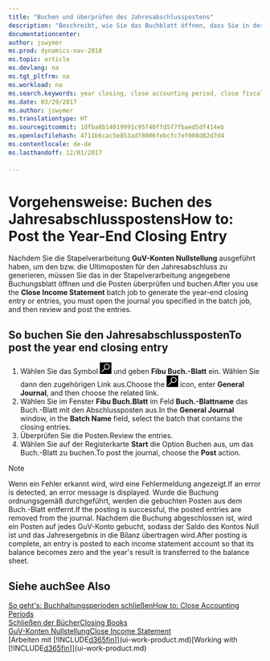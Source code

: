 ```yaml
---
title: "Buchen und überprüfen des Jahresabschlusspostens"
description: "Beschreibt, wie Sie das Buchblatt öffnen, dass Sie in der Stapelverarbeitung \"GuV-Konten Nullstellung\" definier haben und dann den Jahresabschlusseintrag überprüfen und buchen."
documentationcenter: 
author: jswymer
ms.prod: dynamics-nav-2018
ms.topic: article
ms.devlang: na
ms.tgt_pltfrm: na
ms.workload: na
ms.search.keywords: year closing, close accounting period, close fiscal year, bank account detailed trial balance
ms.date: 03/29/2017
ms.author: jswymer
ms.translationtype: HT
ms.sourcegitcommit: 1dfba8b14019991c95f40ffd5f7fbaed5df414eb
ms.openlocfilehash: 4711b6cac5e853adf8006febcfc7ef008d82d7d4
ms.contentlocale: de-de
ms.lasthandoff: 12/01/2017

---
```

# <a name="how-to-post-the-year-end-closing-entry"></a><span data-ttu-id="1455c-103">Vorgehensweise: Buchen des Jahresabschlusspostens</span><span class="sxs-lookup"><span data-stu-id="1455c-103">How to: Post the Year-End Closing Entry</span></span>
<span data-ttu-id="1455c-104">Nachdem Sie die Stapelverarbeitung **GuV-Konten Nullstellung** ausgeführt haben, um den bzw. die Ultimoposten für den Jahresabschluss zu generieren, müssen Sie das in der Stapelverarbeitung angegebene Buchungsblatt öffnen und die Posten überprüfen und buchen.</span><span class="sxs-lookup"><span data-stu-id="1455c-104">After you use the **Close Income Statement** batch job to generate the year-end closing entry or entries, you must open the journal you specified in the batch job, and then review and post the entries.</span></span>

## <a name="to-post-the-year-end-closing-entry"></a><span data-ttu-id="1455c-105">So buchen Sie den Jahresabschlussposten</span><span class="sxs-lookup"><span data-stu-id="1455c-105">To post the year end closing entry</span></span>
1. <span data-ttu-id="1455c-106">Wählen Sie das Symbol ![Nach Seite oder Bericht suchen](media/ui-search/search_small.png "Nach Seite ober Bericht suchen") und geben **Fibu Buch.-Blatt** ein. Wählen Sie dann den zugehörigen Link aus.</span><span class="sxs-lookup"><span data-stu-id="1455c-106">Choose the ![Search for Page or Report](media/ui-search/search_small.png "Search for Page or Report icon") icon, enter **General Journal**, and then choose the related link.</span></span>
2. <span data-ttu-id="1455c-107">Wählen Sie im Fenster **Fibu Buch.Blatt** im Feld **Buch.-Blattname** das Buch.-Blatt mit den Abschlussposten aus.</span><span class="sxs-lookup"><span data-stu-id="1455c-107">In the **General Journal** window, in the **Batch Name** field, select the batch that contains the closing entries.</span></span>
3. <span data-ttu-id="1455c-108">Überprüfen Sie die Posten.</span><span class="sxs-lookup"><span data-stu-id="1455c-108">Review the entries.</span></span>
4. <span data-ttu-id="1455c-109">Wählen Sie auf der Registerkarte **Start** die Option Buchen aus, um das Buch.-Blatt zu buchen.</span><span class="sxs-lookup"><span data-stu-id="1455c-109">To post the journal, choose the **Post** action.</span></span>

> [!NOTE]  
>   <span data-ttu-id="1455c-110">Wenn ein Fehler erkannt wird, wird eine Fehlermeldung angezeigt.</span><span class="sxs-lookup"><span data-stu-id="1455c-110">If an error is detected, an error message is displayed.</span></span> <span data-ttu-id="1455c-111">Wurde die Buchung ordnungsgemäß durchgeführt, werden die gebuchten Posten aus dem Buch.-Blatt entfernt.</span><span class="sxs-lookup"><span data-stu-id="1455c-111">If the posting is successful, the posted entries are removed from the journal.</span></span> <span data-ttu-id="1455c-112">Nachdem die Buchung abgeschlossen ist, wird ein Posten auf jedes GuV-Konto gebucht, sodass der Saldo des Kontos Null ist und das Jahresergebnis in die Bilanz übertragen wird.</span><span class="sxs-lookup"><span data-stu-id="1455c-112">After posting is complete, an entry is posted to each income statement account so that its balance becomes zero and the year's result is transferred to the balance sheet.</span></span>

## <a name="see-also"></a><span data-ttu-id="1455c-113">Siehe auch</span><span class="sxs-lookup"><span data-stu-id="1455c-113">See Also</span></span>
[<span data-ttu-id="1455c-114">So geht's: Buchhaltungsperioden schließen</span><span class="sxs-lookup"><span data-stu-id="1455c-114">How to: Close Accounting Periods</span></span>](year-close-account-periods.md)  
[<span data-ttu-id="1455c-115">Schließen der Bücher</span><span class="sxs-lookup"><span data-stu-id="1455c-115">Closing Books</span></span>](year-close-books.md)  
[<span data-ttu-id="1455c-116">GuV-Konten Nullstellung</span><span class="sxs-lookup"><span data-stu-id="1455c-116">Close Income Statement</span></span>](year-close-income-statement.md)  
<span data-ttu-id="1455c-117">[Arbeiten mit [!INCLUDE[d365fin](includes/d365fin_md.md)]](ui-work-product.md)</span><span class="sxs-lookup"><span data-stu-id="1455c-117">[Working with [!INCLUDE[d365fin](includes/d365fin_md.md)]](ui-work-product.md)</span></span>

